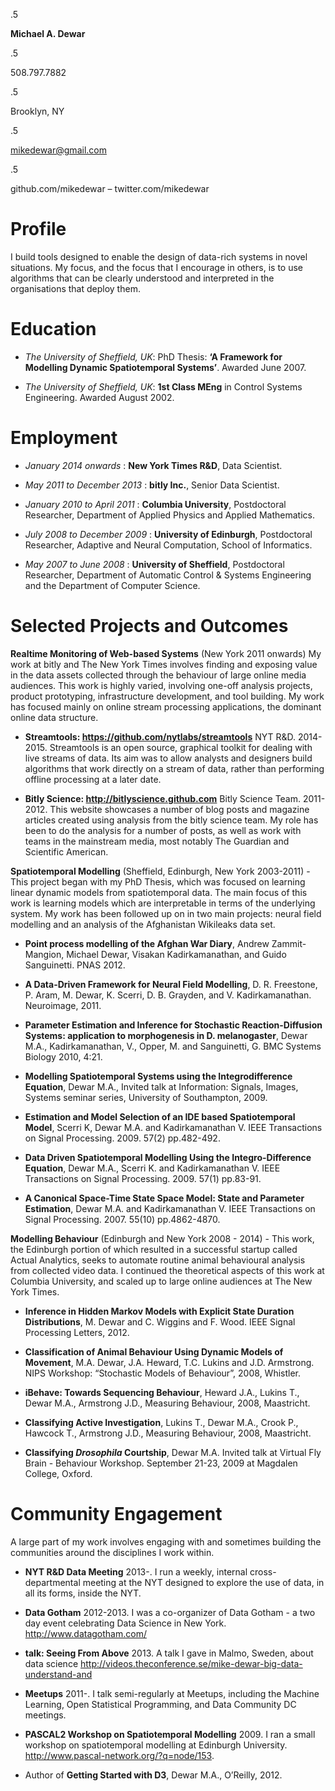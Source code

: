 .5

**Michael A. Dewar**

.5

508.797.7882

.5

Brooklyn, NY

.5

mikedewar@gmail.com

.5

github.com/mikedewar – twitter.com/mikedewar

Profile
=======

I build tools designed to enable the design of data-rich systems in
novel situations. My focus, and the focus that I encourage in others, is
to use algorithms that can be clearly understood and interpreted in the
organisations that deploy them.

Education
=========

-   *The University of Sheffield, UK*: PhD Thesis: <span>**‘A Framework
    for Modelling Dynamic Spatiotemporal Systems’**</span>. Awarded June
    2007.

-   *The University of Sheffield, UK*: <span>**1st Class MEng**</span>
    in Control Systems Engineering. Awarded August 2002.

Employment
==========

-   *January 2014 onwards* : **New York Times R&D**, Data Scientist.

-   *May 2011 to December 2013* : **bitly Inc.**, Senior Data Scientist.

-   *January 2010 to April 2011* : **Columbia University**, Postdoctoral
    Researcher, Department of Applied Physics and Applied Mathematics.

-   *July 2008 to December 2009* : **University of Edinburgh**,
    Postdoctoral Researcher, Adaptive and Neural Computation, School of
    Informatics.

-   *May 2007 to June 2008* : **University of Sheffield**, Postdoctoral
    Researcher, Department of Automatic Control & Systems Engineering
    and the Department of Computer Science.

Selected Projects and Outcomes
==============================

**Realtime Monitoring of Web-based Systems** (New York 2011 onwards) My
work at bitly and The New York Times involves finding and exposing value
in the data assets collected through the behaviour of large online media
audiences. This work is highly varied, involving one-off analysis
projects, product prototyping, infrastructure development, and tool
building. My work has focused mainly on online stream processing
applications, the dominant online data structure.

-   **Streamtools: https://github.com/nytlabs/streamtools** NYT R&D.
    2014-2015. Streamtools is an open source, graphical toolkit for
    dealing with live streams of data. Its aim was to allow analysts and
    designers build algorithms that work directly on a stream of data,
    rather than performing offline processing at a later date.

-   **Bitly Science: http://bitlyscience.github.com** Bitly Science
    Team. 2011-2012. This website showcases a number of blog posts and
    magazine articles created using analysis from the bitly science
    team. My role has been to do the analysis for a number of posts, as
    well as work with teams in the mainstream media, most notably The
    Guardian and Scientific American.

**Spatiotemporal Modelling** (Sheffield, Edinburgh, New York
2003-2011) - This project began with my PhD Thesis, which was focused on
learning linear dynamic models from spatiotemporal data. The main focus
of this work is learning models which are interpretable in terms of the
underlying system. My work has been followed up on in two main projects:
neural field modelling and an analysis of the Afghanistan Wikileaks data
set.

-   <span>**Point process modelling of the Afghan War Diary**</span>,
    Andrew Zammit-Mangion, Michael Dewar, Visakan Kadirkamanathan, and
    Guido Sanguinetti. PNAS 2012.

-   <span>**A Data-Driven Framework for Neural Field Modelling**</span>,
    D. R. Freestone, P. Aram, M. Dewar, K. Scerri, D. B. Grayden, and V.
    Kadirkamanathan. Neuroimage, 2011.

-   <span>**Parameter Estimation and Inference for Stochastic
    Reaction-Diffusion Systems: application to morphogenesis in D.
    melanogaster**</span>, Dewar M.A., Kadirkamanathan, V., Opper, M.
    and Sanguinetti, G. BMC Systems Biology 2010, 4:21.

-   <span>**Modelling Spatiotemporal Systems using the Integrodifference
    Equation**</span>, Dewar M.A., Invited talk at Information: Signals,
    Images, Systems seminar series, University of Southampton, 2009.

-   <span>**Estimation and Model Selection of an IDE based
    Spatiotemporal Model**</span>, Scerri K, Dewar M.A. and
    Kadirkamanathan V. IEEE Transactions on Signal Processing. 2009.
    57(2) pp.482-492.

-   <span>**Data Driven Spatiotemporal Modelling Using the
    Integro-Difference Equation**</span>, Dewar M.A., Scerri K. and
    Kadirkamanathan V. IEEE Transactions on Signal Processing. 2009.
    57(1) pp.83-91.

-   <span>**A Canonical Space-Time State Space Model: State and
    Parameter Estimation**</span>, Dewar M.A. and Kadirkamanathan V.
    IEEE Transactions on Signal Processing. 2007. 55(10) pp.4862-4870.

**Modelling Behaviour** (Edinburgh and New York 2008 - 2014) - This
work, the Edinburgh portion of which resulted in a successful startup
called Actual Analytics, seeks to automate routine animal behavioural
analysis from collected video data. I continued the theoretical aspects
of this work at Columbia University, and scaled up to large online
audiences at The New York Times.

-   <span>**Inference in Hidden <span>M</span>arkov Models with Explicit
    State Duration Distributions**</span>, M. Dewar and C. Wiggins and
    F. Wood. IEEE Signal Processing Letters, 2012.

-   <span>**Classification of Animal Behaviour Using Dynamic Models of
    Movement**</span>, M.A. Dewar, J.A. Heward, T.C. Lukins and J.D.
    Armstrong. NIPS Workshop: “Stochastic Models of Behaviour”, 2008,
    Whistler.

-   <span>**iBehave: Towards Sequencing Behaviour**</span>, Heward J.A.,
    Lukins T., Dewar M.A., Armstrong J.D., Measuring Behaviour, 2008,
    Maastricht.

-   <span>**Classifying Active Investigation**</span>, Lukins T., Dewar
    M.A., Crook P., Hawcock T., Armstrong J.D., Measuring Behaviour,
    2008, Maastricht.

-   <span>**Classifying *Drosophila* Courtship**</span>, Dewar M.A.
    Invited talk at Virtual Fly Brain - Behaviour Workshop. September
    21-23, 2009 at Magdalen College, Oxford.

Community Engagement
====================

A large part of my work involves engaging with and sometimes building
the communities around the disciplines I work within.

-   <span>**NYT R&D Data Meeting**</span> 2013-. I run a weekly,
    internal cross-departmental meeting at the NYT designed to explore
    the use of data, in all its forms, inside the NYT.

-   <span>**Data Gotham**</span> 2012-2013. I was a co-organizer of Data
    Gotham - a two day event celebrating Data Science in New York.
    http://www.datagotham.com/

-   <span>**talk: Seeing From Above**</span> 2013. A talk I gave in
    Malmo, Sweden, about data science
    http://videos.theconference.se/mike-dewar-big-data-understand-and

-   <span>**Meetups**</span> 2011-. I talk semi-regularly at Meetups,
    including the Machine Learning, Open Statistical Programming, and
    Data Community DC meetings.

-   <span>**PASCAL2 Workshop on Spatiotemporal Modelling**</span> 2009.
    I ran a small workshop on spatiotemporal modelling at Edinburgh
    University. http://www.pascal-network.org/?q=node/153.

-   Author of <span>**Getting Started with D3**</span>, Dewar M.A.,
    O’Reilly, 2012.
